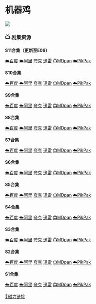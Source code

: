 # 机器鸡
![](/image/robot-chicken-5a429e700dba1.jpg)

### **📺 剧集资源**

**S11合集（更新至E06）** <Badge type="warning" text="通天塔字幕组" />

[☁️百度](https://pan.baidu.com/s/1fuKe_LfAPK9RCc-vyQREKQ?pwd=j5ur) [☁️阿里](https://www.aliyundrive.com/s/C8TAnTdqjaT) [夸克](https://pan.quark.cn/s/777083177771) [迅雷](https://pan.xunlei.com/s/VNnhGfAyuY2Z7ce1NeZgl1Q1A1?pwd=kypz#) [📺MDpan](https://pan.mdsub.top/%E6%9C%BA%E5%99%A8%E9%B8%A1) [☁️PikPak](https://mypikpak.com/s/VNmWT2JXbvU9Qf5govBNYM5eo1)

**S10合集** <Badge type="warning" text="LlamaFarmer" /> <Badge type="warning" text="章泽楠" /> <Badge type="warning" text="Amiu" /> <Badge type="warning" text="袜子" /> <Badge type="warning" text="张淇淋" /> <Badge type="warning" text="乐半癫" /> <Badge type="warning" text="漫迪字幕组" /> <Badge type="warning" text="巴斯由光" /> <Badge type="warning" text="九九" /> <Badge type="warning" text="Johney_B" />

[☁️百度](https://pan.baidu.com/s/1fuKe_LfAPK9RCc-vyQREKQ?pwd=j5ur) [☁️阿里](https://www.aliyundrive.com/s/HvRuAT5b9KM) [夸克](https://pan.quark.cn/s/777083177771) [迅雷](https://pan.xunlei.com/s/VNnhGv2Bz5Qug3ia-FvDcMurA1?pwd=dgya#) [📺MDpan](https://pan.mdsub.top/%E6%9C%BA%E5%99%A8%E9%B8%A1) [☁️PikPak](https://mypikpak.com/s/VNmWT2JXbvU9Qf5govBNYM5eo1)

**S9合集** <Badge type="warning" text="漫迪字幕组" /> <Badge type="warning" text="AlbertShao" /> <Badge type="warning" text="鸭霸天" /> <Badge type="warning" text="LeiThaBlade" /> <Badge type="warning" text="Johney_B" />
> 

[☁️百度](https://pan.baidu.com/s/1fuKe_LfAPK9RCc-vyQREKQ?pwd=j5ur) [☁️阿里](https://www.aliyundrive.com/s/cKwXDH75GQW) [夸克](https://pan.quark.cn/s/777083177771) [迅雷](https://pan.xunlei.com/s/VNnhGy-KRGbc2ARQHQ4_zUEyA1?pwd=wzra#) [📺MDpan](https://pan.mdsub.top/%E6%9C%BA%E5%99%A8%E9%B8%A1) [☁️PikPak](https://mypikpak.com/s/VNmWT2JXbvU9Qf5govBNYM5eo1)

**S8合集** <Badge type="warning" text="机器鸡" /> <Badge type="warning" text="Johney_B" /> <Badge type="warning" text="漫迪字幕组" /> 

[☁️百度](https://pan.baidu.com/s/1fuKe_LfAPK9RCc-vyQREKQ?pwd=j5ur) [☁️阿里](https://www.aliyundrive.com/s/JsNeP87Dek5) [夸克](https://pan.quark.cn/s/777083177771) [迅雷](https://pan.xunlei.com/s/VNnhH0jyFVhSWeLwDIXxZUVWA1?pwd=p8fp#) [📺MDpan](https://pan.mdsub.top/%E6%9C%BA%E5%99%A8%E9%B8%A1) [☁️PikPak](https://mypikpak.com/s/VNmWT2JXbvU9Qf5govBNYM5eo1)

**S7合集** <Badge type="warning" text="B站@机器鸡" />  

[☁️百度](https://pan.baidu.com/s/1fuKe_LfAPK9RCc-vyQREKQ?pwd=j5ur) [☁️阿里](https://www.aliyundrive.com/s/fgJdxQY8SyT) [夸克](https://pan.quark.cn/s/777083177771) [迅雷](https://pan.xunlei.com/s/VNnhH4odgIXcHGWlwnCiTlFEA1?pwd=upjg#) [📺MDpan](https://pan.mdsub.top/%E6%9C%BA%E5%99%A8%E9%B8%A1) [☁️PikPak](https://mypikpak.com/s/VNmWT2JXbvU9Qf5govBNYM5eo1)

**S6合集** <Badge type="warning" text="B站@机器鸡" />  

[☁️百度](https://pan.baidu.com/s/1fuKe_LfAPK9RCc-vyQREKQ?pwd=j5ur) [☁️阿里](https://www.aliyundrive.com/s/ZoPRpr7Jc9N) [夸克](https://pan.quark.cn/s/777083177771) [迅雷](https://pan.xunlei.com/s/VNnhH7pBVPA98SCZPniVjPRTA1?pwd=5ppk#) [📺MDpan](https://pan.mdsub.top/%E6%9C%BA%E5%99%A8%E9%B8%A1) [☁️PikPak](https://mypikpak.com/s/VNmWT2JXbvU9Qf5govBNYM5eo1)

**S5合集** <Badge type="warning" text="漫迪字幕组" /> <Badge type="warning" text="九十九千里" /> <Badge type="warning" text="有时候却讲出危险的话" /> <Badge type="warning" text="LeiThaBlade" /> <Badge type="warning" text="鸭霸天" /> <Badge type="warning" text="糖醋陈皮" /> 

[☁️百度](https://pan.baidu.com/s/1fuKe_LfAPK9RCc-vyQREKQ?pwd=j5ur) [☁️阿里](https://www.aliyundrive.com/s/Zj95HRLQ95K) [夸克](https://pan.quark.cn/s/777083177771) [迅雷](https://pan.xunlei.com/s/VNnhHBew_lZK1r2qLZH1-icCA1?pwd=ynab#) [📺MDpan](https://pan.mdsub.top/%E6%9C%BA%E5%99%A8%E9%B8%A1) [☁️PikPak](https://mypikpak.com/s/VNmWT2JXbvU9Qf5govBNYM5eo1)

**S4合集** <Badge type="warning" text="atrioshka" /> <Badge type="warning" text="漫迪字幕组" /> <Badge type="warning" text="有时候却讲出危险的话" /> <Badge type="warning" text="九十九千里" /> 

[☁️百度](https://pan.baidu.com/s/1fuKe_LfAPK9RCc-vyQREKQ?pwd=j5ur) [☁️阿里](https://www.aliyundrive.com/s/EThXkRZMvip) [夸克](https://pan.quark.cn/s/777083177771) [迅雷](https://pan.xunlei.com/s/VNnhHF1QCiFZHrMGnsFgD3waA1?pwd=fsij#) [📺MDpan](https://pan.mdsub.top/%E6%9C%BA%E5%99%A8%E9%B8%A1) [☁️PikPak](https://mypikpak.com/s/VNmWT2JXbvU9Qf5govBNYM5eo1)

**S3合集** <Badge type="warning" text="水吧字幕组" /> 

[☁️百度](https://pan.baidu.com/s/1fuKe_LfAPK9RCc-vyQREKQ?pwd=j5ur) [☁️阿里](https://www.aliyundrive.com/s/bzdHXpa6uEg) [夸克](https://pan.quark.cn/s/777083177771) [迅雷](https://pan.xunlei.com/s/VNnhHIn2jbNsCAjwLQFv3tzPA1?pwd=fatm#) [📺MDpan](https://pan.mdsub.top/%E6%9C%BA%E5%99%A8%E9%B8%A1) [☁️PikPak](https://mypikpak.com/s/VNmWT2JXbvU9Qf5govBNYM5eo1)

**S2合集** <Badge type="warning" text="野草凌云" />

[☁️百度](https://pan.baidu.com/s/1fuKe_LfAPK9RCc-vyQREKQ?pwd=j5ur) [☁️阿里](https://www.aliyundrive.com/s/Kfk5s7N8qtt) [夸克](https://pan.quark.cn/s/777083177771) [迅雷](https://pan.xunlei.com/s/VNnhHMT7mb272iAKujLTK5K4A1?pwd=jqkc#) [📺MDpan](https://pan.mdsub.top/%E6%9C%BA%E5%99%A8%E9%B8%A1) [☁️PikPak](https://mypikpak.com/s/VNmWT2JXbvU9Qf5govBNYM5eo1)

**S1合集**  <Badge type="warning" text="水吧字幕组" />

[☁️百度](https://pan.baidu.com/s/1fuKe_LfAPK9RCc-vyQREKQ?pwd=j5ur) [☁️阿里](https://www.aliyundrive.com/s/sGzdz42EcbB) [夸克](https://pan.quark.cn/s/777083177771) [迅雷](https://pan.xunlei.com/s/VNnhHR7pa9UQVTJzhYmZHy5MA1?pwd=ceeq#) [📺MDpan](https://pan.mdsub.top/%E6%9C%BA%E5%99%A8%E9%B8%A1) [☁️PikPak](https://mypikpak.com/s/VNmWT2JXbvU9Qf5govBNYM5eo1)

[🧲磁力链接](magnet:?xt=urn:btih:620ad69ad1fc2cbfa38e5412fac2f7be6f426fa5)